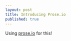 ```yaml
---
layout: post
title: Introducing Prose.io
published: true
---
```




Using [prose.io](http://prose.io) for this!